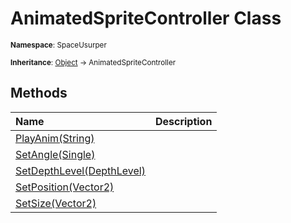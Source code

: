 # AnimatedSpriteController Class

<small>**Namespace**: SpaceUsurper</small>

<small>**Inheritance**: [Object](https://docs.microsoft.com/en-us/dotnet/api/system.object?view=netframework-4.5) → AnimatedSpriteController</small>

## Methods

<div markdown="1" class="member-table">

| Name | Description |
| :--- | ----------- |
| [PlayAnim(String)](AnimatedSpriteController/PlayAnim.md) |  | 
| [SetAngle(Single)](AnimatedSpriteController/SetAngle.md) |  | 
| [SetDepthLevel(DepthLevel)](AnimatedSpriteController/SetDepthLevel.md) |  | 
| [SetPosition(Vector2)](AnimatedSpriteController/SetPosition.md) |  | 
| [SetSize(Vector2)](AnimatedSpriteController/SetSize.md) |  | 

</div>

